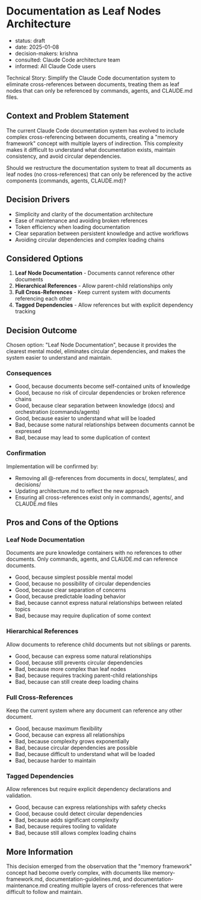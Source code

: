 # Documentation as Leaf Nodes Architecture

- status: draft
- date: 2025-01-08
- decision-makers: krishna
- consulted: Claude Code architecture team
- informed: All Claude Code users

Technical Story: Simplify the Claude Code documentation system to eliminate cross-references between documents, treating them as leaf nodes that can only be referenced by commands, agents, and CLAUDE.md files.

## Context and Problem Statement

The current Claude Code documentation system has evolved to include complex cross-referencing between documents, creating a "memory framework" concept with multiple layers of indirection. This complexity makes it difficult to understand what documentation exists, maintain consistency, and avoid circular dependencies.

Should we restructure the documentation system to treat all documents as leaf nodes (no cross-references) that can only be referenced by the active components (commands, agents, CLAUDE.md)?

## Decision Drivers

- Simplicity and clarity of the documentation architecture
- Ease of maintenance and avoiding broken references
- Token efficiency when loading documentation
- Clear separation between persistent knowledge and active workflows
- Avoiding circular dependencies and complex loading chains

## Considered Options

1. **Leaf Node Documentation** - Documents cannot reference other documents
2. **Hierarchical References** - Allow parent-child relationships only
3. **Full Cross-References** - Keep current system with documents referencing each other
4. **Tagged Dependencies** - Allow references but with explicit dependency tracking

## Decision Outcome

Chosen option: "Leaf Node Documentation", because it provides the clearest mental model, eliminates circular dependencies, and makes the system easier to understand and maintain.

### Consequences

- Good, because documents become self-contained units of knowledge
- Good, because no risk of circular dependencies or broken reference chains
- Good, because clear separation between knowledge (docs) and orchestration (commands/agents)
- Good, because easier to understand what will be loaded
- Bad, because some natural relationships between documents cannot be expressed
- Bad, because may lead to some duplication of context

### Confirmation

Implementation will be confirmed by:

- Removing all @-references from documents in docs/, templates/, and decisions/
- Updating architecture.md to reflect the new approach
- Ensuring all cross-references exist only in commands/, agents/, and CLAUDE.md files

## Pros and Cons of the Options

### Leaf Node Documentation

Documents are pure knowledge containers with no references to other documents. Only commands, agents, and CLAUDE.md can reference documents.

- Good, because simplest possible mental model
- Good, because no possibility of circular dependencies
- Good, because clear separation of concerns
- Good, because predictable loading behavior
- Bad, because cannot express natural relationships between related topics
- Bad, because may require duplication of some context

### Hierarchical References

Allow documents to reference child documents but not siblings or parents.

- Good, because can express some natural relationships
- Good, because still prevents circular dependencies
- Bad, because more complex than leaf nodes
- Bad, because requires tracking parent-child relationships
- Bad, because can still create deep loading chains

### Full Cross-References

Keep the current system where any document can reference any other document.

- Good, because maximum flexibility
- Good, because can express all relationships
- Bad, because complexity grows exponentially
- Bad, because circular dependencies are possible
- Bad, because difficult to understand what will be loaded
- Bad, because harder to maintain

### Tagged Dependencies

Allow references but require explicit dependency declarations and validation.

- Good, because can express relationships with safety checks
- Good, because could detect circular dependencies
- Bad, because adds significant complexity
- Bad, because requires tooling to validate
- Bad, because still allows complex loading chains

## More Information

This decision emerged from the observation that the "memory framework" concept had become overly complex, with documents like memory-framework.md, documentation-guidelines.md, and documentation-maintenance.md creating multiple layers of cross-references that were difficult to follow and maintain.

